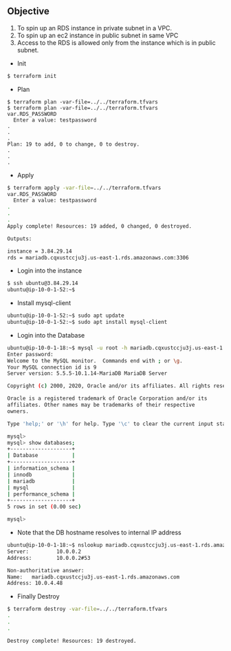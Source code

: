 ## Objective 


1) To spin up an RDS instance in private subnet in a VPC.
2) To spin up an ec2 instance in public subnet in same VPC
3) Access to the RDS is allowed only from the instance which is in public subnet.


- Init

```bash
$ terraform init   
```

- Plan

```                                 
$ terraform plan -var-file=../../terraform.tfvars
$ terraform plan -var-file=../../terraform.tfvars
var.RDS_PASSWORD
  Enter a value: testpassword
.
.
.
Plan: 19 to add, 0 to change, 0 to destroy.
.
.
.
```


- Apply
```bash
$ terraform apply -var-file=../../terraform.tfvars
var.RDS_PASSWORD
  Enter a value: testpassword
.
.
.
Apply complete! Resources: 19 added, 0 changed, 0 destroyed.

Outputs:

instance = 3.84.29.14
rds = mariadb.cqxustccju3j.us-east-1.rds.amazonaws.com:3306

```


- Login into the instance
```bash
$ ssh ubuntu@3.84.29.14
ubuntu@ip-10-0-1-52:~$
```

- Install mysql-client
```bash
ubuntu@ip-10-0-1-52:~$ sudo apt update
ubuntu@ip-10-0-1-52:~$ sudo apt install mysql-client
```

- Login into the Database
```bash
ubuntu@ip-10-0-1-18:~$ mysql -u root -h mariadb.cqxustccju3j.us-east-1.rds.amazonaws.com -p
Enter password: 
Welcome to the MySQL monitor.  Commands end with ; or \g.
Your MySQL connection id is 9
Server version: 5.5.5-10.1.14-MariaDB MariaDB Server

Copyright (c) 2000, 2020, Oracle and/or its affiliates. All rights reserved.

Oracle is a registered trademark of Oracle Corporation and/or its
affiliates. Other names may be trademarks of their respective
owners.

Type 'help;' or '\h' for help. Type '\c' to clear the current input statement.

mysql>
mysql> show databases;
+--------------------+
| Database           |
+--------------------+
| information_schema |
| innodb             |
| mariadb            |
| mysql              |
| performance_schema |
+--------------------+
5 rows in set (0.00 sec)

mysql> 

```


- Note that the DB hostname resolves to internal IP address
```bash
ubuntu@ip-10-0-1-18:~$ nslookup mariadb.cqxustccju3j.us-east-1.rds.amazonaws.com
Server:         10.0.0.2
Address:        10.0.0.2#53

Non-authoritative answer:
Name:   mariadb.cqxustccju3j.us-east-1.rds.amazonaws.com
Address: 10.0.4.48
```


- Finally Destroy
```bash
$ terraform destroy -var-file=../../terraform.tfvars
.
.
.

Destroy complete! Resources: 19 destroyed.

```